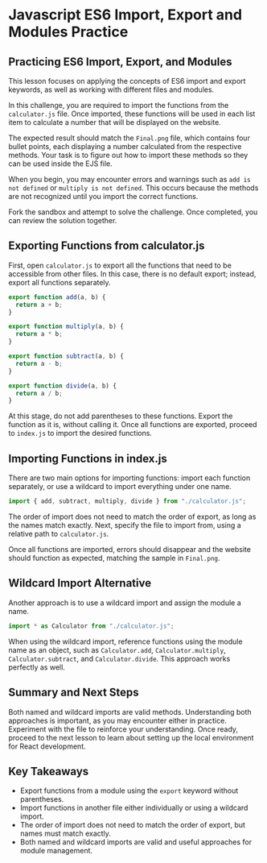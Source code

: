 # Javascript ES6 Import, Export and Modules Practice

## Practicing ES6 Import, Export, and Modules

This lesson focuses on applying the concepts of ES6 import and export keywords, as well as working with different files and modules.

In this challenge, you are required to import the functions from the `calculator.js` file. Once imported, these functions will be used in each list item to calculate a number that will be displayed on the website.

The expected result should match the `Final.png` file, which contains four bullet points, each displaying a number calculated from the respective methods. Your task is to figure out how to import these methods so they can be used inside the EJS file.

When you begin, you may encounter errors and warnings such as `add is not defined` or `multiply is not defined`. This occurs because the methods are not recognized until you import the correct functions.

Fork the sandbox and attempt to solve the challenge. Once completed, you can review the solution together.

## Exporting Functions from calculator.js

First, open `calculator.js` to export all the functions that need to be accessible from other files. In this case, there is no default export; instead, export all functions separately.

```js
export function add(a, b) {
  return a + b;
}

export function multiply(a, b) {
  return a * b;
}

export function subtract(a, b) {
  return a - b;
}

export function divide(a, b) {
  return a / b;
}
```

At this stage, do not add parentheses to these functions. Export the function as it is, without calling it. Once all functions are exported, proceed to `index.js` to import the desired functions.

## Importing Functions in index.js

There are two main options for importing functions: import each function separately, or use a wildcard to import everything under one name.

```js
import { add, subtract, multiply, divide } from "./calculator.js";
```

The order of import does not need to match the order of export, as long as the names match exactly. Next, specify the file to import from, using a relative path to `calculator.js`.

Once all functions are imported, errors should disappear and the website should function as expected, matching the sample in `Final.png`.

## Wildcard Import Alternative

Another approach is to use a wildcard import and assign the module a name.

```js
import * as Calculator from "./calculator.js";
```

When using the wildcard import, reference functions using the module name as an object, such as `Calculator.add`, `Calculator.multiply`, `Calculator.subtract`, and `Calculator.divide`. This approach works perfectly as well.

## Summary and Next Steps

Both named and wildcard imports are valid methods. Understanding both approaches is important, as you may encounter either in practice. Experiment with the file to reinforce your understanding. Once ready, proceed to the next lesson to learn about setting up the local environment for React development.

## Key Takeaways

- Export functions from a module using the `export` keyword without parentheses.
- Import functions in another file either individually or using a wildcard import.
- The order of import does not need to match the order of export, but names must match exactly.
- Both named and wildcard imports are valid and useful approaches for module management.
